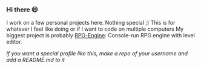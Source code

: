### Hi there 😄

I work on a few personal projects here. Nothing special ;)
This is for whatever I feel like doing or if I want to code on multiple computers
My biggest project is probably [RPG-Engine](https://github.com/Panadero1/RPG-Engine): Console-run RPG engine with level editor.

*If you want a special profile like this, make a repo of your username and add a README.md to it*
